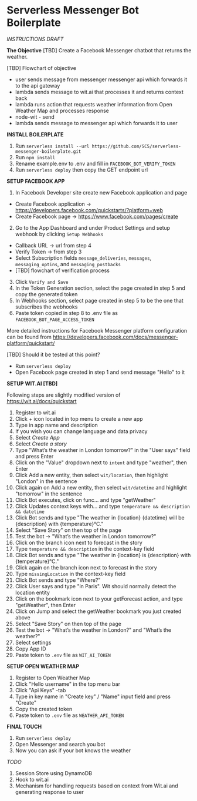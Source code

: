 # Serverless Messenger Bot Boilerplate

_INSTRUCTIONS DRAFT_

**The Objective**
[TBD] Create a Facebook Messenger chatbot that returns the weather.

[TBD] Flowchart of objective
- user sends message from messenger messenger api which forwards it to the api gateway
- lambda sends message to wit.ai that processes it and returns context back
- lambda runs action that requests weather information from Open Weather Map and processes response
- node-wit - send
- lambda sends message to messenger api which forwards it to user

**INSTALL BOILERPLATE**

1. Run `serverless install --url https://github.com/SC5/serverless-messenger-boilerplate.git`
2. Run `npm install`
3. Rename example.env to .env and fill in `FACEBOOK_BOT_VERIFY_TOKEN`
4. Run `serverless deploy` then copy the GET endpoint url

**SETUP FACEBOOK APP**

1. In Facebook Developer site create new Facebook application and page
  * Create Facebook application -> https://developers.facebook.com/quickstarts/?platform=web
  * Create Facebook page -> https://www.facebook.com/pages/create
2. Go to the App Dashboard and under Product Settings and setup webhook by clicking `Setup Webhooks`
  * Callback URL -> url from step 4
  * Verify Token -> from step 3
  * Select Subscription fields `message_deliveries`, `messages`, `messaging_optins`, and `messaging_postbacks`
  * [TBD] flowchart of verification process
3. Click `Verify and Save`
4. In the Token Generation section, select the page created in step 5 and copy the generated token
5. In Webhooks section, select page created in step 5 to be the one that subscribes the webhooks
6. Paste token copied in step 8 to .env file as `FACEBOOK_BOT_PAGE_ACCESS_TOKEN`

More detailed instructions for Facebook Messenger platform configuration can be found from https://developers.facebook.com/docs/messenger-platform/quickstart/

[TBD] Should it be tested at this point?
- Run `serverless deploy`
- Open Facebook page created in step 1 and send message "Hello" to it

**SETUP WIT.AI [TBD]**

Following steps are slightly modified version of https://wit.ai/docs/quickstart

1. Register to wit.ai
2. Click + icon located in top menu to create a new app
3. Type in app name and description
4. If you wish you can change language and data privacy
5. Select _Create App_
6. Select _Create a story_
7. Type "What’s the weather in London tomorrow?" in the "User says" field and press Enter
8. Click on the "Value" dropdown next to `intent` and type "weather", then Enter
9. Click Add a new entity, then select `wit/location`, then highlight "London" in the sentence
10. Click again on Add a new entity, then select `wit/datetime` and highlight "tomorrow" in the sentence
11. Click Bot executes, click on func... and type "getWeather"
12. Click Updates context keys with... and type `temperature && description && datetime`
13. Click Bot sends and type "The weather in {location} {datetime} will be {description} with {temperature}°C."
14. Select "Save Story" on then top of the page
15. Test the bot -> "What’s the weather in London tomorrow?"
16. Click on the branch icon next to forecast in the story
17. Type `temperature && description` in the context-key field
18. Click Bot sends and type "The weather in {location} is {description} with {temperature}°C."
20. Click again on the branch icon next to forecast in the story
21. Type `missingLocation` in the context-key field
22. Click Bot sends and type "Where?"
23. Click User says and type "in Paris". Wit should normally detect the location entity
24. Click on the bookmark icon next to your getForecast action, and type "getWeather", then Enter
25. Click on Jump and select the getWeather bookmark you just created above
26. Select "Save Story" on then top of the page
27. Test the bot -> "What’s the weather in London?" and "What’s the weather?"
28. Select settings
29. Copy App ID
30. Paste token to `.env` file as `WIT_AI_TOKEN`

**SETUP OPEN WEATHER MAP**

1. Register to Open Weather Map
2. Click "Hello username" in the top menu bar
3. Click "Api Keys" -tab
4. Type in key name in "Create key" / "Name" input field and press "Create"
5. Copy the created token
6. Paste token to `.env` file as `WEATHER_API_TOKEN`

**FINAL TOUCH**

1. Run `serverless deploy`
2. Open Messenger and search you bot
3. Now you can ask if your bot knows the weather



_TODO_

1. Session Store using DynamoDB
2. Hook to wit.ai
3. Mechanism for handling requests based on context from Wit.ai and generating response to user
